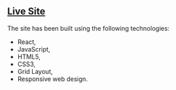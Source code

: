 
## [Live Site](https://jacekmaciejak.github.io/interior-finishes/)


The site has been built using the following technologies:

   - React,
   - JavaScript,
   - HTML5,
   - CSS3,
   - Grid Layout,
   - Responsive web design.

